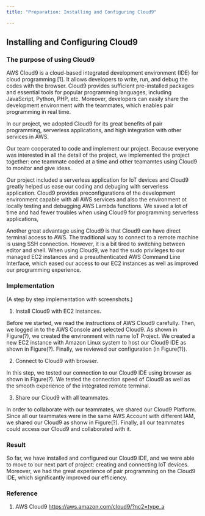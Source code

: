 ```yaml
---
title: "Preparation: Installing and Configuring Cloud9"

---
```


## Installing and Configuring Cloud9

### The purpose of using Cloud9

AWS Cloud9 is a cloud-based integrated development environment (IDE) for cloud programming [1]. It allows developers to write, run, and debug the codes with the browser. Cloud9 provides sufficient pre-installed packages and essential tools for popular programming languages, including JavaScript, Python, PHP, etc. Moreover, developers can easily share the development environment with the teammates, which enables pair programming in real time.

In our project, we adopted Cloud9 for its great benefits of pair programming, serverless applications, and high integration with other services in AWS.

Our team cooperated to code and implement our project. Because everyone was interested in all the detail of the project, we implemented the project together: one teammate coded at a time and other teamamtes using Cloud9 to monitor and give ideas.

Our project included a serverless application for IoT devices and Cloud9 greatly helped us ease our coding and debuging with serverless application. Cloud9 provides preconfigurations of the development environment capable with all AWS services and also the environment ot locally testing and debugging AWS Lambda functions. We saved a lot of time and had fewer troubles when using Cloud9 for programming serverless applications, 

Another great advantage using Cloud9 is that Cloud9 can have direct terminal access to AWS. The traditional way to connect to a remote machine is using SSH connection. However, it is a bit tired to switching between editor and shell. When using Cloud9, we had the sudo privileges to our managed EC2 instances and a preauthenticated AWS Command Line Interface, which eased our access to our EC2 instances as well as improved our programming experience.

### Implementation

(A step by step implementation with screenshots.)

1. Install Cloud9 with EC2 Instances.

Before we started, we read the instructions of AWS Cloud9 carefully. Then, we logged in to the AWS Console and selected Cloud9. As shown in Figure(?), we created the environment with name IoT Project. We created a new EC2 instance with Amazon Linux system to host our Cloud9 IDE as shown in Figure(?). Finally, we reviewed our configuration (in Figure(?)).

2. Connect to Cloud9 with browser.

In this step, we tested our connection to our Cloud9 IDE using browser as shown in Figure(?). We tested the connection speed of Cloud9 as well as the smooth experience of the integrated remote terminal.

3. Share our Cloud9 with all teammates.

In order to collaborate with our teammates, we shared our Cloud9 Platform. Since all our teammates were in the same AWS Account with different IAM, we shared our Cloud9 as shonw in Figure(?). Finally, all our teammates could access our Cloud9 and collaborated with it.


### Result

So far, we have installed and configured our Cloud9 IDE, and we were able to move to our next part of project: creating and connecting IoT devices. Moreover, we had the great experience of pair programming on the Cloud9 IDE, which significantly improved our efficiency.



### Reference

1. AWS Cloud9 https://aws.amazon.com/cloud9/?nc2=type_a